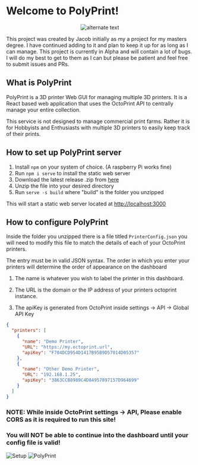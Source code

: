 # Welcome to PolyPrint!

 <p align="center">
    <img src="https://user-images.githubusercontent.com/47374239/150470183-31f4f1fc-9bb5-45f4-ba18-30adfcb87549.png" alt="alternate text">
 </p>

This project was created by Jacob initially as my a project for my masters degree. I have continued adding to it and 
plan to keep it up for as long as I can manage. This project is currently in Alpha and will contain a lot of bugs. I 
will do my best to get to them as I can but please be patient and feel free to submit issues and PRs. 

## What is PolyPrint

PolyPrint is a 3D printer Web GUI for managing multiple 3D printers. It is a React based web application that uses 
the OctoPrint API to centrally manage your entire collection. 

This service is not designed to manage commercial print farms. Rather it is for Hobbyists and Enthusiasts with multiple
3D printers to easily keep track of their prints. 

## How to set up PolyPrint server
1. Install `npm` on your system of choice. (A raspberry Pi works fine)
2. Run `npm i serve` to install the static web server
3. Download the latest release .zip from [here](https://github.com/jbyerline/PolyPrint/releases/)
4. Unzip the file into your desired directory
5. Run `serve -s build` where "build" is the folder you unzipped

This will start a static web server located at [http://localhost:3000](http://localhost:3000)

## How to configure PolyPrint
Inside the folder you unzipped there is a file titled `PrinterConfig.json` you will need to modify this file to
match the details of each of your OctoPrint printers. 

The entry must be in valid JSON syntax. The order in which you enter your printers will determine the order of
appearance on the dashboard

1. The name is whatever you wish to label the printer in this dashboard.

2. The URL is the domain or the IP address of your printers octoprint instance.

3. The apiKey is generated from OctoPrint inside settings -> API -> Global API Key

```json
{
  "printers": [
    {
      "name": "Demo Printer",
      "URL": "https://my.octoprint.url",
      "apiKey": "F704DCD954D1417B95B9D57014D05357"
    },
    {
      "name": "Other Demo Printer",
      "URL": "192.168.1.25",
      "apiKey": "3863CCB8989C4D84957897157D964699"
    }
  ]
}
```

### NOTE: While inside OctoPrint settings -> API, Please enable CORS as it is required to run this site!

### You will NOT be able to continue into the dashboard until your config file is valid!
![Setup](https://user-images.githubusercontent.com/47374239/150470063-744b93d6-9476-486a-b97a-ba32552a2552.png)
![PolyPrint](https://user-images.githubusercontent.com/47374239/150470009-9308ad61-0537-4a2e-8a86-7fadb1275683.png)
